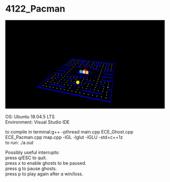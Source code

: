 # 4122_Pacman

!["Game screenshot"](4122.png)

OS: Ubuntu 18.04.5 LTS\
Environment: Visual Studio IDE

to compile in terminal:g++ -pthread main.cpp ECE_Ghost.cpp ECE_Pacman.cpp map.cpp -lGL -lglut -lGLU -std=c++1z\
to run: ./a.out

Possibly useful interrupts:\
press q/ESC to quit.\
press x to enable ghosts to be paused.\
press g to pause ghosts.\
press p to play again after a win/loss.
